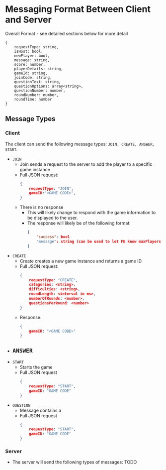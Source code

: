 # Messaging Format Between Client and Server

Overall Format - see detailed sections below for more detail
```
{
    requestType: string,
    isHost: bool,
    newPlayer: bool,
    message: string,
    score: number,
    playerDetails: string,
    gameId: string,
    joinCode: string,
    questionText: string,
    questionOptions: array<string>,
    questionNumber: number,
    roundNumber: number,
    roundTime: number
}
```
## Message Types
### Client
The client can send the following message types: `JOIN, CREATE, ANSWER, START`.
- `JOIN`
    - Join sends a request to the server to add the player to a specific game instance
    - Full JSON request:
        ```JSON
        {
            requestType: "JOIN",
            gameID:"<GAME CODE>",
        }
    - There is no response
        - This will likely change to respond with the game information to be displayed to the user.
        - The response will likely be of the following format:
            ```JSON
            {
                "success": bool
                "message": string (can be used to let FE know maxPlayers has been reached)
            }
        
- `CREATE`
    - Create creates a new game instance and returns a game ID
    - Full JSON request:
        ```JSON
        {
            requestType: "CREATE",
            categories: <string>,
            difficulties: <string>,
            roundLength: <interval in ms>,
            numberOfRounds: <number>,
            questionsPerRound: <number>
        }
    - Response:
        ```JSON
        {
            gameID: "<GAME CODE>"
        }
- `ANSWER`
    - 
- `START`
    - Starts the game
    - Full JSON request
        ```JSON
        {
            requestType: "START",
            gameID: "GAME CODE"
        }
- `QUESTION`
    - Message contains a
    - Full JSON request
        ```JSON
        {
            requestType: "START",
            gameID: "GAME CODE"
        }
### Server
- The server will send the following types of messages: TODO

